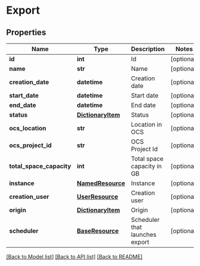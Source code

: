 # Export

## Properties
Name | Type | Description | Notes
------------ | ------------- | ------------- | -------------
**id** | **int** | Id | [optional] 
**name** | **str** | Name | [optional] 
**creation_date** | **datetime** | Creation date | [optional] 
**start_date** | **datetime** | Start date | [optional] 
**end_date** | **datetime** | End date | [optional] 
**status** | [**DictionaryItem**](DictionaryItem.md) | Status | [optional] 
**ocs_location** | **str** | Location in OCS | [optional] 
**ocs_project_id** | **str** | OCS Project Id | [optional] 
**total_space_capacity** | **int** | Total space capacity in GB | [optional] 
**instance** | [**NamedResource**](NamedResource.md) | Instance | [optional] 
**creation_user** | [**UserResource**](UserResource.md) | Creation user | [optional] 
**origin** | [**DictionaryItem**](DictionaryItem.md) | Origin | [optional] 
**scheduler** | [**BaseResource**](BaseResource.md) | Scheduler that launches export | [optional] 

[[Back to Model list]](../README.md#documentation-for-models) [[Back to API list]](../README.md#documentation-for-api-endpoints) [[Back to README]](../README.md)


